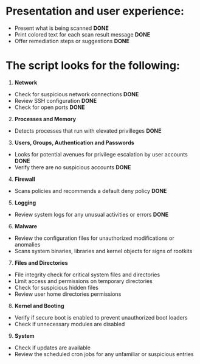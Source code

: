 # Presentation and user experience:

- Present what is being scanned **DONE**
- Print colored text for each scan result message **DONE**
- Offer remediation steps or suggestions **DONE**

# The script looks for the following:

1. **Network**
- Check for suspicious network connections **DONE**
- Review SSH configuration **DONE** 
- Check for open ports **DONE**

2. **Processes and Memory**
- Detects processes that run with elevated privilleges **DONE**

3. **Users, Groups, Authentication and Passwords**
- Looks for potential avenues for privilege escalation by user accounts **DONE** 
- Verify there are no suspicious accounts **DONE**

4. **Firewall**
- Scans policies and recommends a default deny policy **DONE**

5. **Logging**
- Review system logs for any unusual activities or errors **DONE**

6. **Malware**
- Review the configuration files for unauthorized modifications or anomalies
- Scans system binaries, libraries and kernel objects for signs of rootkits 

7. **Files and Directories**
- File integrity check for critical system files and directories 
- Limit access and permissions on temporary directories
- Check for suspicious hidden files 
- Review user home directories permissions

8. **Kernel and Booting**
- Verify if secure boot is enabled to prevent unauthorized boot loaders
- Check if unnecessary modules are disabled

9. **System**
- Check if updates are available
- Review the scheduled cron jobs for any unfamiliar or suspicious entries
